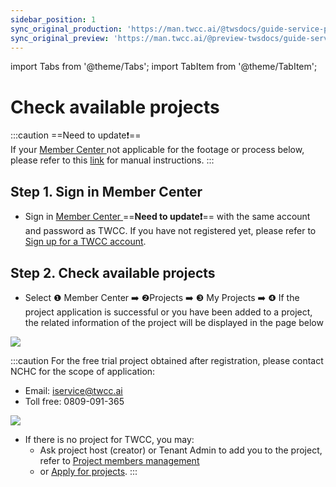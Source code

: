 ```yaml
---
sidebar_position: 1
sync_original_production: 'https://man.twcc.ai/@twsdocs/guide-service-project-availability-en' 
sync_original_preview: 'https://man.twcc.ai/@preview-twsdocs/guide-service-project-availability-en' 
---
```


import Tabs from '@theme/Tabs';
import TabItem from '@theme/TabItem';


# Check available projects

:::caution
==Need to update:exclamation:==<br/>
If your <ins>Member Center <i class="fa fa-question-circle fa-question-circle-for-service" aria-hidden="true"></i></ins> not applicable for the footage or process below, please refer to this <i class="fa fa-sign-out" aria-hidden="true"></i> <ins>link</ins> for manual instructions.
:::



## Step 1. Sign in Member Center 

- Sign in  [Member Center <i class="fa fa-question-circle fa-question-circle-for-service" aria-hidden="true"></i>](https://man.twcc.ai/@twsdocs/howto-service-access-service-zh) ==**Need to update:exclamation:**== with the same account and password as TWCC. If you have not registered yet, please refer to [Sign up for a TWCC account](https://www.twcc.ai/doc?page=register_account).

## Step 2. Check available projects
- Select <span>&#10102;</span> Member Center :arrow_right: <span>&#10103;</span>Projects :arrow_right: <span>&#10104;</span> My Projects :arrow_right: <span>&#10105;</span> If the project application is successful or you have been added to a project, the related information of the project will be displayed in the page below

![](https://cos.twcc.ai/SYS-MANUAL/uploads/upload_a1cdeb0f8737f7b6f162823121f065fc.png)


:::caution
For the free trial project obtained after registration, please contact NCHC for the scope of application:
- Email: iservice@twcc.ai
- Toll free: 0809-091-365

![](https://cos.twcc.ai/SYS-MANUAL/uploads/upload_6917ff69a9d17f2d46872c29eeea1657.png)

- If there is no project for TWCC, you may:
    - Ask project host (creator) or Tenant Admin to add you to the project, refer to [<ins>Project members management</ins>](https://man.twcc.ai/@twccdocs/guide-service-manage-project-team-en) 
    - or [<ins>Apply for projects</ins>](https://man.twcc.ai/@twccdocs/apply-project-and-credit-en).
:::